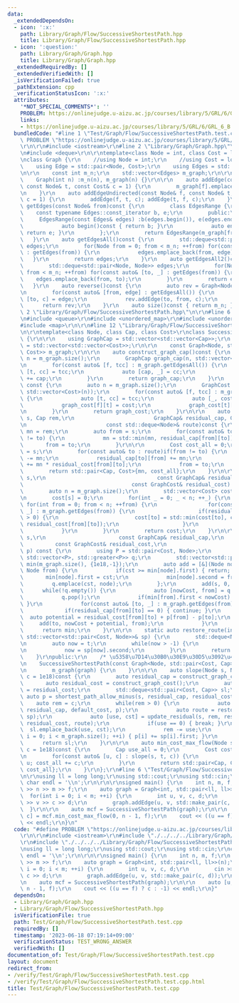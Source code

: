 ```yaml
---
data:
  _extendedDependsOn:
  - icon: ':x:'
    path: Library/Graph/Flow/SuccessiveShortestPath.hpp
    title: Library/Graph/Flow/SuccessiveShortestPath.hpp
  - icon: ':question:'
    path: Library/Graph/Graph.hpp
    title: Library/Graph/Graph.hpp
  _extendedRequiredBy: []
  _extendedVerifiedWith: []
  _isVerificationFailed: true
  _pathExtension: cpp
  _verificationStatusIcon: ':x:'
  attributes:
    '*NOT_SPECIAL_COMMENTS*': ''
    PROBLEM: https://onlinejudge.u-aizu.ac.jp/courses/library/5/GRL/6/GRL_6_B
    links:
    - https://onlinejudge.u-aizu.ac.jp/courses/library/5/GRL/6/GRL_6_B
  bundledCode: "#line 1 \"Test/Graph/Flow/SuccessiveShortestPath.test.cpp\"\n#define\
    \ PROBLEM \"https://onlinejudge.u-aizu.ac.jp/courses/library/5/GRL/6/GRL_6_B\"\
    \r\n\r\n#include <iostream>\r\n#line 2 \"Library/Graph/Graph.hpp\"\n#include <vector>\r\
    \n#include <deque>\r\n\r\ntemplate<class Node = int, class Cost = long long>\r\
    \nclass Graph {\r\n    //using Node = int;\r\n    //using Cost = long long;\r\n\
    \    using Edge = std::pair<Node, Cost>;\r\n    using Edges = std::vector<Edge>;\r\
    \n\r\n    const int m_n;\r\n    std::vector<Edges> m_graph;\r\n\r\npublic:\r\n\
    \    Graph(int n) :m_n(n), m_graph(n) {}\r\n\r\n    auto addEdge(const Node& f,\
    \ const Node& t, const Cost& c = 1) {\r\n        m_graph[f].emplace_back(t, c);\r\
    \n    }\r\n    auto addEdgeUndirected(const Node& f, const Node& t, const Cost&\
    \ c = 1) {\r\n        addEdge(f, t, c); addEdge(t, f, c);\r\n    }\r\n    auto\
    \ getEdges(const Node& from)const {\r\n        class EdgesRange {\r\n        \
    \    const typename Edges::const_iterator b, e;\r\n        public:\r\n       \
    \     EdgesRange(const Edges& edges) :b(edges.begin()), e(edges.end()) {}\r\n\
    \            auto begin()const { return b; }\r\n            auto end()const {\
    \ return e; }\r\n        };\r\n        return EdgesRange(m_graph[from]);\r\n \
    \   }\r\n    auto getEdgesAll()const {\r\n        std::deque<std::pair<Node, Edge>>\
    \ edges;\r\n        for(Node from = 0; from < m_n; ++from) for(const auto& edge\
    \ : getEdges(from)) {\r\n            edges.emplace_back(from, edge);\r\n     \
    \   }\r\n        return edges;\r\n    }\r\n    auto getEdgesAll2()const {\r\n\
    \        std::deque<std::pair<Node, Node>> edges;\r\n        for(Node from = 0;\
    \ from < m_n; ++from) for(const auto& [to, _] : getEdges(from)) {\r\n        \
    \    edges.emplace_back(from, to);\r\n        }\r\n        return edges;\r\n \
    \   }\r\n    auto reverse()const {\r\n        auto rev = Graph<Node, Cost>(m_n);\r\
    \n        for(const auto& [from, edge] : getEdgesAll()) {\r\n            auto\
    \ [to, c] = edge;\r\n            rev.addEdge(to, from, c);\r\n        }\r\n  \
    \      return rev;\r\n    }\r\n    auto size()const { return m_n; };\r\n};\n#line\
    \ 2 \"Library/Graph/Flow/SuccessiveShortestPath.hpp\"\n\r\n#line 6 \"Library/Graph/Flow/SuccessiveShortestPath.hpp\"\
    \n#include <queue>\r\n#include <unordered_map>\r\n#include <unordered_set>\r\n\
    #include <map>\r\n\r\n#line 12 \"Library/Graph/Flow/SuccessiveShortestPath.hpp\"\
    \n\r\ntemplate<class Node, class Cap, class Cost>\r\nclass SuccessiveShortestPath\
    \ {\r\n\r\n    using GraphCap = std::vector<std::vector<Cap>>;\r\n    using GraphCost\
    \ = std::vector<std::vector<Cost>>;\r\n\r\n    const Graph<Node, std::pair<Cap,\
    \ Cost>> m_graph;\r\n\r\n    auto construct_graph_cap()const {\r\n        auto\
    \ n = m_graph.size();\r\n        GraphCap graph_cap(n, std::vector<Cap>(n));\r\
    \n        for(const auto& [f, tcc] : m_graph.getEdgesAll()) {\r\n            auto\
    \ [t, cc] = tcc;\r\n            auto [cap, _] = cc;\r\n            graph_cap[f][t]\
    \ += cap;\r\n        }\r\n        return graph_cap;\r\n    }\r\n    auto construct_graph_cost()\
    \ const {\r\n        auto n = m_graph.size();\r\n        GraphCost graph_cost(n,\
    \ std::vector<Cost>(n));\r\n        for(const auto& [f, tcc] : m_graph.getEdgesAll())\
    \ {\r\n            auto [t, cc] = tcc;\r\n            auto [_, cost] = cc;\r\n\
    \            graph_cost[f][t] = cost;\r\n            graph_cost[t][f] = -cost;\r\
    \n        }\r\n        return graph_cost;\r\n    }\r\n\r\n    auto update_residual(Node\
    \ s, Cap rem,\r\n                         GraphCap& residual_cap, GraphCost& residual_cost,\r\
    \n                         const std::deque<Node>& route)const {\r\n        Cost\
    \ mn = rem;\r\n        auto from = s;\r\n        for(const auto& to : route)if(from\
    \ != to) {\r\n            mn = std::min(mn, residual_cap[from][to]);\r\n     \
    \       from = to;\r\n        }\r\n\r\n        Cost cost_all = 0;\r\n        from\
    \ = s;\r\n        for(const auto& to : route)if(from != to) {\r\n            residual_cap[from][to]\
    \ -= mn;\r\n            residual_cap[to][from] += mn;\r\n            cost_all\
    \ += mn * residual_cost[from][to];\r\n            from = to;\r\n        }\r\n\
    \        return std::pair<Cap, Cost>{mn, cost_all};\r\n    }\r\n\r\n    auto shortest_path_allow_minus(Node\
    \ s,\r\n                                   const GraphCap& residual_cap,\r\n \
    \                                  const GraphCost& residual_cost) const {\r\n\
    \        auto n = m_graph.size();\r\n        std::vector<Cost> cost(n, 1e18);\r\
    \n        cost[s] = 0;\r\n        for(int _ = 0; _ < n; ++_) {\r\n           \
    \ for(int from = 0; from < n; ++from) {\r\n                for(const auto& [to,\
    \ _] : m_graph.getEdges(from)) {\r\n                    if(residual_cap[from][to]\
    \ > 0) {\r\n                        cost[to] = std::min(cost[to], cost[from] +\
    \ residual_cost[from][to]);\r\n                    }\r\n                }\r\n\
    \            }\r\n        }\r\n        return cost;\r\n    }\r\n\r\n    auto shortest_path(Node\
    \ s,\r\n                       const GraphCap& residual_cap,\r\n             \
    \          const GraphCost& residual_cost,\r\n                       const std::vector<Cost>&\
    \ p) const {\r\n        using P = std::pair<Cost, Node>;\r\n        std::priority_queue<P,\
    \ std::vector<P>, std::greater<P>> q;\r\n        std::vector<std::pair<Cost, Node>>\
    \ min(m_graph.size(), {1e18,-1});\r\n        auto add = [&](Node node, Cost cst,\
    \ Node from) {\r\n            if(cst >= min[node].first) { return; }\r\n     \
    \       min[node].first = cst;\r\n            min[node].second = from;\r\n   \
    \         q.emplace(cst, node);\r\n        };\r\n        add(s, 0, -1);\r\n  \
    \      while(!q.empty()) {\r\n            auto [nowCost, from] = q.top();\r\n\
    \            q.pop();\r\n            if(min[from].first < nowCost) { continue;\
    \ }\r\n            for(const auto& [to, _] : m_graph.getEdges(from)) {\r\n   \
    \             if(residual_cap[from][to] == 0) { continue; }\r\n              \
    \  auto potential = residual_cost[from][to] + p[from] - p[to];\r\n           \
    \     add(to, nowCost + potential, from);\r\n            }\r\n        }\r\n  \
    \      return min;\r\n    }\r\n\r\n    static auto restore_route(int t, const\
    \ std::vector<std::pair<Cost, Node>>& sp) {\r\n        std::deque<Node> route;\r\
    \n        auto now = t;\r\n        while(now > -1) {\r\n            route.emplace_front(now);\r\
    \n            now = sp[now].second;\r\n        }\r\n        return route;\r\n\
    \    }\r\npublic:\r\n    /* \u5358\u7D14\u30B0\u30E9\u30D5\u3092\u4EEE\u5B9A */\r\
    \n    SuccessiveShortestPath(const Graph<Node, std::pair<Cost, Cap>>& graph) :\r\
    \n        m_graph(graph) {\r\n    }\r\n\r\n    auto slope(Node s, Node t, Cap\
    \ c = 1e18)const {\r\n        auto residual_cap = construct_graph_cap();\r\n \
    \       auto residual_cost = construct_graph_cost();\r\n        auto default_cost\
    \ = residual_cost;\r\n        std::deque<std::pair<Cost, Cap>> sl;\r\n       \
    \ auto p = shortest_path_allow_minus(s, residual_cap, residual_cost);\r\n    \
    \    auto rem = c;\r\n        while(rem > 0) {\r\n            auto sp = shortest_path(s,\
    \ residual_cap, default_cost, p);\r\n            auto route = restore_route(t,\
    \ sp);\r\n            auto [use, cst] = update_residual(s, rem, residual_cap,\
    \ residual_cost, route);\r\n            if(use == 0) { break; }\r\n          \
    \  sl.emplace_back(use, cst);\r\n            rem -= use;\r\n            for(int\
    \ i = 0; i < m_graph.size(); ++i) { p[i] += sp[i].first; }\r\n        }\r\n  \
    \      return sl;\r\n    }\r\n\r\n    auto min_cost_max_flow(Node s, Node t, Cap\
    \ c = 1e18)const {\r\n        Cap use_all = 0;\r\n        Cost cost_all = 0;\r\
    \n        for(const auto& [u, c] : slope(s, t, c)) {\r\n            use_all +=\
    \ u; cost_all += c;\r\n        }\r\n        return std::pair<Cap, Cost>{use_all,\
    \ cost_all};\r\n    }\r\n};\r\n#line 6 \"Test/Graph/Flow/SuccessiveShortestPath.test.cpp\"\
    \n\r\nusing ll = long long;\r\nusing std::cout;\r\nusing std::cin;\r\nconstexpr\
    \ char endl = '\\n';\r\n\r\n\r\nsigned main() {\r\n    int n, m, f;\r\n    cin\
    \ >> n >> m >> f;\r\n    auto graph = Graph<int, std::pair<ll, ll>>(n);\r\n  \
    \  for(int i = 0; i < m; ++i) {\r\n        int u, v, c, d;\r\n        cin >> u\
    \ >> v >> c >> d;\r\n        graph.addEdge(u, v, std::make_pair(c, d));\r\n  \
    \  }\r\n\r\n    auto mcf = SuccessiveShortestPath(graph);\r\n\r\n    auto [u,\
    \ c] = mcf.min_cost_max_flow(0, n - 1, f);\r\n    cout << ((u == f) ? c : -1)\
    \ << endl;\r\n}\n"
  code: "#define PROBLEM \"https://onlinejudge.u-aizu.ac.jp/courses/library/5/GRL/6/GRL_6_B\"\
    \r\n\r\n#include <iostream>\r\n#include \"./../../../Library/Graph/Graph.hpp\"\
    \r\n#include \"./../../../Library/Graph/Flow/SuccessiveShortestPath.hpp\"\r\n\r\
    \nusing ll = long long;\r\nusing std::cout;\r\nusing std::cin;\r\nconstexpr char\
    \ endl = '\\n';\r\n\r\n\r\nsigned main() {\r\n    int n, m, f;\r\n    cin >> n\
    \ >> m >> f;\r\n    auto graph = Graph<int, std::pair<ll, ll>>(n);\r\n    for(int\
    \ i = 0; i < m; ++i) {\r\n        int u, v, c, d;\r\n        cin >> u >> v >>\
    \ c >> d;\r\n        graph.addEdge(u, v, std::make_pair(c, d));\r\n    }\r\n\r\
    \n    auto mcf = SuccessiveShortestPath(graph);\r\n\r\n    auto [u, c] = mcf.min_cost_max_flow(0,\
    \ n - 1, f);\r\n    cout << ((u == f) ? c : -1) << endl;\r\n}"
  dependsOn:
  - Library/Graph/Graph.hpp
  - Library/Graph/Flow/SuccessiveShortestPath.hpp
  isVerificationFile: true
  path: Test/Graph/Flow/SuccessiveShortestPath.test.cpp
  requiredBy: []
  timestamp: '2023-06-18 07:19:14+09:00'
  verificationStatus: TEST_WRONG_ANSWER
  verifiedWith: []
documentation_of: Test/Graph/Flow/SuccessiveShortestPath.test.cpp
layout: document
redirect_from:
- /verify/Test/Graph/Flow/SuccessiveShortestPath.test.cpp
- /verify/Test/Graph/Flow/SuccessiveShortestPath.test.cpp.html
title: Test/Graph/Flow/SuccessiveShortestPath.test.cpp
---
```

